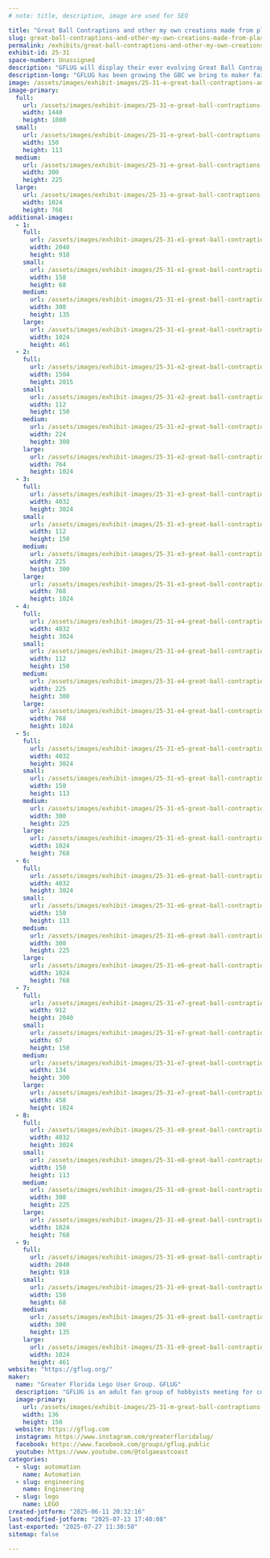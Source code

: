 ```yaml
---
# note: title, description, image are used for SEO

title: "Great Ball Contraptions and other my own creations made from plastic bricks"
slug: great-ball-contraptions-and-other-my-own-creations-made-from-plastic-bricks
permalink: /exhibits/great-ball-contraptions-and-other-my-own-creations-made-from-plastic-bricks/
exhibit-id: 25-31
space-number: Unassigned
description: "GFLUG will display their ever evolving Great Ball Contraptions . More modules are added each year."
description-long: "GFLUG has been growing the GBC we bring to maker faire Orlando each year.  In addition we will be exhibiting some other my own creations that demonstrate what creativity can be displayed with the LEGO brick."
image: /assets/images/exhibit-images/25-31-e-great-ball-contraptions-and-other-my-own-creations-made-from-plastic-bricks-img-5931-300x225.jpeg
image-primary: 
  full:
    url: /assets/images/exhibit-images/25-31-e-great-ball-contraptions-and-other-my-own-creations-made-from-plastic-bricks-img-5931-full.jpeg
    width: 1440
    height: 1080
  small:
    url: /assets/images/exhibit-images/25-31-e-great-ball-contraptions-and-other-my-own-creations-made-from-plastic-bricks-img-5931-150x113.jpeg
    width: 150
    height: 113
  medium:
    url: /assets/images/exhibit-images/25-31-e-great-ball-contraptions-and-other-my-own-creations-made-from-plastic-bricks-img-5931-300x225.jpeg
    width: 300
    height: 225
  large:
    url: /assets/images/exhibit-images/25-31-e-great-ball-contraptions-and-other-my-own-creations-made-from-plastic-bricks-img-5931-1024x768.jpeg
    width: 1024
    height: 768
additional-images: 
  - 1:
    full:
      url: /assets/images/exhibit-images/25-31-e1-great-ball-contraptions-and-other-my-own-creations-made-from-plastic-bricks-img-5930-full.jpeg
      width: 2040
      height: 918
    small:
      url: /assets/images/exhibit-images/25-31-e1-great-ball-contraptions-and-other-my-own-creations-made-from-plastic-bricks-img-5930-150x68.jpeg
      width: 150
      height: 68
    medium:
      url: /assets/images/exhibit-images/25-31-e1-great-ball-contraptions-and-other-my-own-creations-made-from-plastic-bricks-img-5930-300x135.jpeg
      width: 300
      height: 135
    large:
      url: /assets/images/exhibit-images/25-31-e1-great-ball-contraptions-and-other-my-own-creations-made-from-plastic-bricks-img-5930-1024x461.jpeg
      width: 1024
      height: 461
  - 2:
    full:
      url: /assets/images/exhibit-images/25-31-e2-great-ball-contraptions-and-other-my-own-creations-made-from-plastic-bricks-img-5928-full.jpeg
      width: 1504
      height: 2015
    small:
      url: /assets/images/exhibit-images/25-31-e2-great-ball-contraptions-and-other-my-own-creations-made-from-plastic-bricks-img-5928-112x150.jpeg
      width: 112
      height: 150
    medium:
      url: /assets/images/exhibit-images/25-31-e2-great-ball-contraptions-and-other-my-own-creations-made-from-plastic-bricks-img-5928-224x300.jpeg
      width: 224
      height: 300
    large:
      url: /assets/images/exhibit-images/25-31-e2-great-ball-contraptions-and-other-my-own-creations-made-from-plastic-bricks-img-5928-764x1024.jpeg
      width: 764
      height: 1024
  - 3:
    full:
      url: /assets/images/exhibit-images/25-31-e3-great-ball-contraptions-and-other-my-own-creations-made-from-plastic-bricks-img-5432-full.jpeg
      width: 4032
      height: 3024
    small:
      url: /assets/images/exhibit-images/25-31-e3-great-ball-contraptions-and-other-my-own-creations-made-from-plastic-bricks-img-5432-112x150.jpeg
      width: 112
      height: 150
    medium:
      url: /assets/images/exhibit-images/25-31-e3-great-ball-contraptions-and-other-my-own-creations-made-from-plastic-bricks-img-5432-225x300.jpeg
      width: 225
      height: 300
    large:
      url: /assets/images/exhibit-images/25-31-e3-great-ball-contraptions-and-other-my-own-creations-made-from-plastic-bricks-img-5432-768x1024.jpeg
      width: 768
      height: 1024
  - 4:
    full:
      url: /assets/images/exhibit-images/25-31-e4-great-ball-contraptions-and-other-my-own-creations-made-from-plastic-bricks-img-1833-full.jpeg
      width: 4032
      height: 3024
    small:
      url: /assets/images/exhibit-images/25-31-e4-great-ball-contraptions-and-other-my-own-creations-made-from-plastic-bricks-img-1833-112x150.jpeg
      width: 112
      height: 150
    medium:
      url: /assets/images/exhibit-images/25-31-e4-great-ball-contraptions-and-other-my-own-creations-made-from-plastic-bricks-img-1833-225x300.jpeg
      width: 225
      height: 300
    large:
      url: /assets/images/exhibit-images/25-31-e4-great-ball-contraptions-and-other-my-own-creations-made-from-plastic-bricks-img-1833-768x1024.jpeg
      width: 768
      height: 1024
  - 5:
    full:
      url: /assets/images/exhibit-images/25-31-e5-great-ball-contraptions-and-other-my-own-creations-made-from-plastic-bricks-img-8502-full.jpeg
      width: 4032
      height: 3024
    small:
      url: /assets/images/exhibit-images/25-31-e5-great-ball-contraptions-and-other-my-own-creations-made-from-plastic-bricks-img-8502-150x113.jpeg
      width: 150
      height: 113
    medium:
      url: /assets/images/exhibit-images/25-31-e5-great-ball-contraptions-and-other-my-own-creations-made-from-plastic-bricks-img-8502-300x225.jpeg
      width: 300
      height: 225
    large:
      url: /assets/images/exhibit-images/25-31-e5-great-ball-contraptions-and-other-my-own-creations-made-from-plastic-bricks-img-8502-1024x768.jpeg
      width: 1024
      height: 768
  - 6:
    full:
      url: /assets/images/exhibit-images/25-31-e6-great-ball-contraptions-and-other-my-own-creations-made-from-plastic-bricks-img-1831-full.jpeg
      width: 4032
      height: 3024
    small:
      url: /assets/images/exhibit-images/25-31-e6-great-ball-contraptions-and-other-my-own-creations-made-from-plastic-bricks-img-1831-150x113.jpeg
      width: 150
      height: 113
    medium:
      url: /assets/images/exhibit-images/25-31-e6-great-ball-contraptions-and-other-my-own-creations-made-from-plastic-bricks-img-1831-300x225.jpeg
      width: 300
      height: 225
    large:
      url: /assets/images/exhibit-images/25-31-e6-great-ball-contraptions-and-other-my-own-creations-made-from-plastic-bricks-img-1831-1024x768.jpeg
      width: 1024
      height: 768
  - 7:
    full:
      url: /assets/images/exhibit-images/25-31-e7-great-ball-contraptions-and-other-my-own-creations-made-from-plastic-bricks-img-5933-full.jpeg
      width: 912
      height: 2040
    small:
      url: /assets/images/exhibit-images/25-31-e7-great-ball-contraptions-and-other-my-own-creations-made-from-plastic-bricks-img-5933-67x150.jpeg
      width: 67
      height: 150
    medium:
      url: /assets/images/exhibit-images/25-31-e7-great-ball-contraptions-and-other-my-own-creations-made-from-plastic-bricks-img-5933-134x300.jpeg
      width: 134
      height: 300
    large:
      url: /assets/images/exhibit-images/25-31-e7-great-ball-contraptions-and-other-my-own-creations-made-from-plastic-bricks-img-5933-458x1024.jpeg
      width: 458
      height: 1024
  - 8:
    full:
      url: /assets/images/exhibit-images/25-31-e8-great-ball-contraptions-and-other-my-own-creations-made-from-plastic-bricks-72073416810-256a941b-d7d4-434d-800b-c293752470ee-full.jpeg
      width: 4032
      height: 3024
    small:
      url: /assets/images/exhibit-images/25-31-e8-great-ball-contraptions-and-other-my-own-creations-made-from-plastic-bricks-72073416810-256a941b-d7d4-434d-800b-c293752470ee-150x113.jpeg
      width: 150
      height: 113
    medium:
      url: /assets/images/exhibit-images/25-31-e8-great-ball-contraptions-and-other-my-own-creations-made-from-plastic-bricks-72073416810-256a941b-d7d4-434d-800b-c293752470ee-300x225.jpeg
      width: 300
      height: 225
    large:
      url: /assets/images/exhibit-images/25-31-e8-great-ball-contraptions-and-other-my-own-creations-made-from-plastic-bricks-72073416810-256a941b-d7d4-434d-800b-c293752470ee-1024x768.jpeg
      width: 1024
      height: 768
  - 9:
    full:
      url: /assets/images/exhibit-images/25-31-e9-great-ball-contraptions-and-other-my-own-creations-made-from-plastic-bricks-img-5934-full.jpeg
      width: 2040
      height: 918
    small:
      url: /assets/images/exhibit-images/25-31-e9-great-ball-contraptions-and-other-my-own-creations-made-from-plastic-bricks-img-5934-150x68.jpeg
      width: 150
      height: 68
    medium:
      url: /assets/images/exhibit-images/25-31-e9-great-ball-contraptions-and-other-my-own-creations-made-from-plastic-bricks-img-5934-300x135.jpeg
      width: 300
      height: 135
    large:
      url: /assets/images/exhibit-images/25-31-e9-great-ball-contraptions-and-other-my-own-creations-made-from-plastic-bricks-img-5934-1024x461.jpeg
      width: 1024
      height: 461
website: "https://gflug.org/"
maker: 
  name: "Greater Florida Lego User Group. GFLUG"
  description: "GFLUG is an adult fan group of hobbyists meeting for collaborative builds , public displays, and fellowship around the Lego hobby. We are an official recognized LEGO user group or RLUG . We meet regularly to promote the hobby and demonstrate all things that can be done with little plastic bricks."
  image-primary:
    url: /assets/images/exhibit-images/25-31-m-great-ball-contraptions-and-other-my-own-creations-made-from-plastic-bricks-img-3411-136x150.jpeg
    width: 136
    height: 150
  website: https://gflug.com
  instagram: https://www.instagram.com/greaterfloridalug/
  facebook: https://www.facebook.com/groups/gflug.public
  youtube: https://www.youtube.com/@tolgaeastcoast
categories: 
  - slug: automation
    name: Automation
  - slug: engineering
    name: Engineering
  - slug: lego
    name: LEGO
created-jotform: "2025-06-11 20:32:16"
last-modified-jotform: "2025-07-13 17:40:08"
last-exported: "2025-07-27 11:30:50"
sitemap: false

---
```

